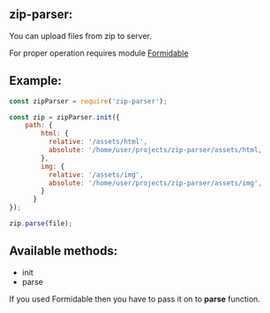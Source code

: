 ## zip-parser:
You can upload files from zip to server.

For proper operation requires module [Formidable](https://github.com/felixge/node-formidable)

## Example:
```javascript
const zipParser = require('zip-parser');

const zip = zipParser.init({
    path: {
        html: {
          relative: '/assets/html',
          absolute: '/home/user/projects/zip-parser/assets/html,
        },
        img: {
          relative: '/assets/img',
          absolute: '/home/user/projects/zip-parser/assets/img',
        }
      }
});

zip.parse(file);
```

## Available methods:
- init
- parse

If you used Formidable then you have to pass it on to **parse** function.

